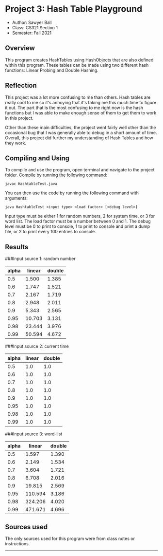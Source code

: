 # Project 3: Hash Table Playground

* Author: Sawyer Ball
* Class: CS321 Section 1
* Semester: Fall 2021

## Overview

This program creates HashTables using HashObjects that are also defined
within this program. These tables can be made using two different hash
functions: Linear Probing and Double Hashing.

## Reflection

This project was a lot more confusing to me than others. Hash tables are
really cool to me so it's annoying that it's taking me this much time
to figure it out. The part that is the most confusing to me right now is
the hash functions but I was able to make enough sense of them to get them
to work in this project.

Other than these main difficulties, the project went fairly well other
than the occasional bug that I was generally able to debug in a short
amount of time. Overall, this project did further my understanding of
Hash Tables and how they work.

## Compiling and Using

To compile and use the program, open terminal and navigate to the project
folder. Compile by running the following command:

``javac HashtableTest.java``

You can then use the code by running the following command with arguments:

``java HashtableTest <input type> <load factor> [<debug level>]``

Input type must be either 1 for random numbers, 2 for system time, or
3 for word list. The load factor must be a number between 0 and 1. The
debug level must be 0 to print to console, 1 to print to console and 
print a dump file, or 2 to print every 100 entries to console.

## Results

###Input source 1: random number

| alpha | linear | double |
|-------|--------|--------|
| 0.5 | 1.500 | 1.385 |
| 0.6 | 1.747 | 1.521 |
| 0.7 | 2.167 | 1.719 |
| 0.8 | 2.948 | 2.011 |
| 0.9 | 5.343 | 2.565 |
| 0.95 | 10.703 | 3.131 |
| 0.98 | 23.444 | 3.976 |
| 0.99 | 50.594 | 4.672 |


###Input source 2: current time

| alpha | linear | double |
|-------|--------|--------|
| 0.5 | 1.0 | 1.0 |
| 0.6 | 1.0 | 1.0 |
| 0.7 | 1.0 | 1.0 |
| 0.8 | 1.0 | 1.0 |
| 0.9 | 1.0 | 1.0 |
| 0.95 | 1.0 | 1.0 |
| 0.98 | 1.0 | 1.0 |
| 0.99 | 1.0 | 1.0 |


###Input source 3: word-list

| alpha | linear | double |
|-------|--------|--------|
| 0.5 | 1.597 | 1.390 |
| 0.6 | 2.149 | 1.534 |
| 0.7 | 3.604 | 1.721 |
| 0.8 | 6.708 | 2.016 |
| 0.9 | 19.815 | 2.569 |
| 0.95 | 110.594 | 3.186 |
| 0.98 | 324.206 | 4.020 |
| 0.99 | 471.671 | 4.696 |


## Sources used

The only sources used for this program were from class notes or
instructions.

----------
